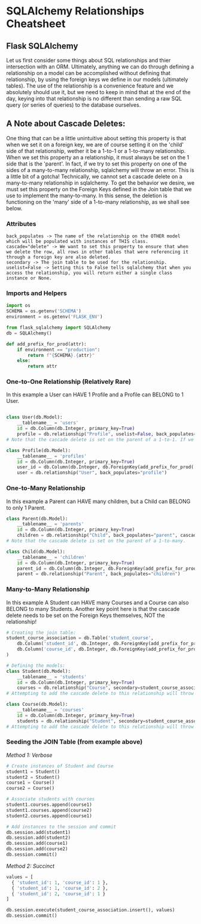 # SQLAlchemy Relationships Cheatsheet

## Flask SQLAlchemy

Let us first consider some things about SQL relationships and thier intersection with an ORM. Ultimately, anything we can do through defining a relationship on a model can be accomplished without defining that relationship, by using the foreign keys we define in our models (ultimately tables). The use of the relationship is a convenience feature and we absolutely should use it, but we need to keep in mind that at the end of the day, keying into that relationship is no different than sending a raw SQL query (or series of queries) to the database ourselves. 

## A Note about Cascade Deletes:

One thing that can be a little unintuitive about setting this property is that when we set it on a foreign key, we are of course setting it on the 'child' side of that relationship, wether it be a 1-to-1 or a 1-to-many relationship. When we set this property an a relationship, it must always be set on the 1 side that is the 'parent'. In fact, if we try to set this property on one of the sides of a many-to-many relationship, sqlalchemy will throw an error. This is a little bit of a gotcha! Technically, we cannot set a cascade delete on a many-to-many relationship in sqlalchemy. To get the behavior we desire, we must set this property on the Foreign Keys defined in the Join table that we use to implement the many-to-many. In this sense, the deletion is functioning on the 'many' side of a 1-to-many relationship, as we shall see below.

### Attributes
```
back_populates -> The name of the relationship on the OTHER model which will be populated with instances of THIS class.
cascade="delete" -> We want to set this property to ensure that when we delete the row, all rows in other tables that were referencing it through a foreign key are also deleted.
secondary -> The join table to be used for the relationship.
uselist=False -> Setting this to False tells sqlalchemy that when you access the relationship, you will return either a single class instance or None.
```

### Imports and Helpers
```python
import os
SCHEMA = os.getenv('SCHEMA')
environment = os.getenv('FLASK_ENV')

from flask_sqlalchemy import SQLAlchemy
db = SQLAlchemy()

def add_prefix_for_prod(attr):
    if environment == "production":
        return f"{SCHEMA}.{attr}"
    else:
        return attr
```

### One-to-One Relationship (Relatively Rare)
In this example a User can HAVE 1 Profile and a Profile can BELONG to 1 User.
```python

class User(db.Model):
    __tablename__ = 'users'
    id = db.Column(db.Integer, primary_key=True)
    profile = db.relationship("Profile", uselist=False, back_populates="user", cascade="delete") # uselist=False makes it 1-to-1
# Note that the cascade delete is set on the parent of a 1-to-1. If we did not have such a relationship, we could implement this by setting the cascade delete on the Foreign Key definition.

class Profile(db.Model):
    __tablename__ = 'profiles'
    id = db.Column(db.Integer, primary_key=True)
    user_id = db.Column(db.Integer, db.ForeignKey(add_prefix_for_prod('users.id'), unique=True))
    user = db.relationship("User", back_populates="profile")
```

### One-to-Many Relationship
In this example a Parent can HAVE many children, but a Child can BELONG to only 1 Parent.
```python
class Parent(db.Model):
    __tablename__ = 'parents'
    id = db.Column(db.Integer, primary_key=True)
    children = db.relationship("Child", back_populates="parent", cascade="delete")
# Note that the cascade delete is set on the parent of a 1-to-many.

class Child(db.Model):
    __tablename__ = 'children'
    id = db.Column(db.Integer, primary_key=True)
    parent_id = db.Column(db.Integer, db.ForeignKey(add_prefix_for_prod('parents.id')))
    parent = db.relationship("Parent", back_populates="children")
```

### Many-to-Many Relationship
In this example A Student can HAVE many Courses and a Course can also BELONG to many Students.
Another key point here is that the cascade delete needs to be set on the Foreign Keys themselves, NOT the relationship!
```python
# Creating the join table:
student_course_association = db.Table('student_course',
    db.Column('student_id', db.Integer, db.ForeignKey(add_prefix_for_prod('students.id', ondelete='CASCADE'))),
    db.Column('course_id', db.Integer, db.ForeignKey(add_prefix_for_prod('courses.id', ondelete='CASCADE')))
)

# Defining the models:
class Student(db.Model):
    __tablename__ = 'students'
    id = db.Column(db.Integer, primary_key=True)
    courses = db.relationship("Course", secondary=student_course_association, back_populates="students")
# Attempting to add the cascade delete to this relationship will throw an error.

class Course(db.Model):
    __tablename__ = 'courses'
    id = db.Column(db.Integer, primary_key=True)
    students = db.relationship("Student", secondary=student_course_association, back_populates="courses")
# Attempting to add the cascade delete to this relationship will throw an error.
```

### Seeding the JOIN Table (from example above)

*Method 1: Verbose*
```python
# Create instances of Student and Course
student1 = Student()
student2 = Student()
course1 = Course()
course2 = Course()

# Associate students with courses
student1.courses.append(course1)
student1.courses.append(course2)
student2.courses.append(course1)

# Add instances to the session and commit
db.session.add(student1)
db.session.add(student2)
db.session.add(course1)
db.session.add(course2)
db.session.commit()
```

*Method 2: Succinct*
```python
values = [
  { 'student_id': 1, 'course_id': 1 },
  { 'student_id': 1, 'course_id': 2 },
  { 'student_id': 2, 'course_id': 1 }
]

db.session.execute(student_course_association.insert(), values)
db.session.commit()
```
